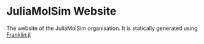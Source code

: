 # JuliaMolSim Website

The website of the JuliaMolSim organisation.
It is statically generated using [Franklin.jl](https://github.com/tlienart/Franklin.jl)
